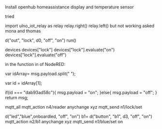 Install openhub homeassistance 
display and temperature sensor

tried 

import ulno_iot_relay as relay
relay.right()
relay.left()
but not working
asked mona and thomas
</a>

d("out", "lock", d0, "off", "on")
run()

devices
devices["lock"]
devices["lock"].evaluate("on")
devices["lock"].evaluate("off")

in the function in of NodeRED:

var idArray= msg.payload.split(" ");

var id = idArray[1];

if(id === "dab93ad58c"){
    msg.payload = "on";
}else{
    msg.payload = "off";
}
return msg;

mqtt_all
mqtt_action n4/reader anychange xyz mqtt_send n1/lock/set

d("led","blue",onboardled, "off", "on")
 b1= d("button", "b1", d3, "off", "on")
mqtt_action n2/b1 anychange xyz mqtt_send n1/blue/set on
